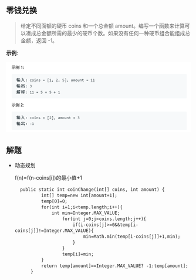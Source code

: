 ## **零钱兑换**

> 给定不同面额的硬币 coins 和一个总金额 amount。编写一个函数来计算可以凑成总金额所需的最少的硬币个数。如果没有任何一种硬币组合能组成总金额，返回 -1。

**示例**:

![](pic/1example.jpg)


## 解题

- 动态规划

	f(n)=f(n-coins[i])的最小值+1 

		public static int coinChange(int[] coins, int amount) {
		        int[] temp=new int[amount+1];
		        temp[0]=0;
		        for(int i=1;i<temp.length;i++){
		            int min=Integer.MAX_VALUE;
		                for(int j=0;j<coins.length;j++){
		                    if(i-coins[j]>=0&&temp[i-coins[j]]!=Integer.MAX_VALUE){
		                        min=Math.min(temp[i-coins[j]]+1,min);
		                    }
		                }
		                temp[i]=min;
		        }
		        return temp[amount]==Integer.MAX_VALUE? -1:temp[amount];
		    }